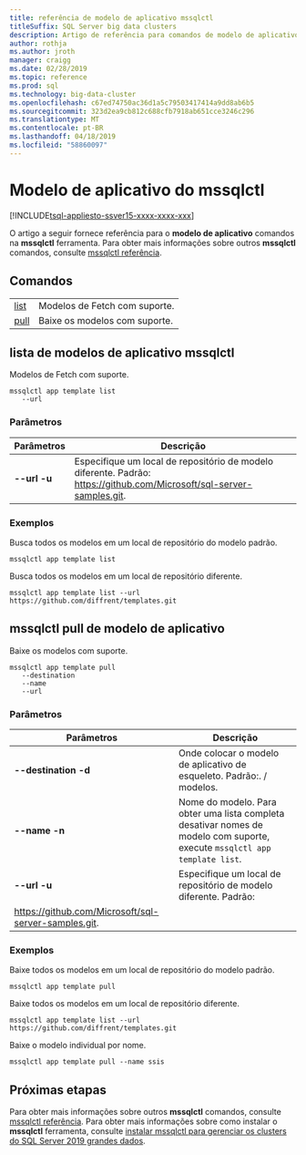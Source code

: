 ```yaml
---
title: referência de modelo de aplicativo mssqlctl
titleSuffix: SQL Server big data clusters
description: Artigo de referência para comandos de modelo de aplicativo mssqlctl.
author: rothja
ms.author: jroth
manager: craigg
ms.date: 02/28/2019
ms.topic: reference
ms.prod: sql
ms.technology: big-data-cluster
ms.openlocfilehash: c67ed74750ac36d1a5c79503417414a9dd8ab6b5
ms.sourcegitcommit: 323d2ea9cb812c688cfb7918ab651cce3246c296
ms.translationtype: MT
ms.contentlocale: pt-BR
ms.lasthandoff: 04/18/2019
ms.locfileid: "58860097"
---
```

# <a name="mssqlctl-app-template"></a>Modelo de aplicativo do mssqlctl

[!INCLUDE[tsql-appliesto-ssver15-xxxx-xxxx-xxx](../includes/tsql-appliesto-ssver15-xxxx-xxxx-xxx.md)]

O artigo a seguir fornece referência para o **modelo de aplicativo** comandos na **mssqlctl** ferramenta. Para obter mais informações sobre outros **mssqlctl** comandos, consulte [mssqlctl referência](reference-mssqlctl.md).

## <a id="commands"></a> Comandos

|||
|---|---|
| [list](#list) | Modelos de Fetch com suporte. |
| [pull](#pull) | Baixe os modelos com suporte. |

## <a id="list"></a> lista de modelos de aplicativo mssqlctl

Modelos de Fetch com suporte.

```
mssqlctl app template list
   --url
```

### <a name="parameters"></a>Parâmetros

| Parâmetros | Descrição |
|---|---|
| **--url -u** | Especifique um local de repositório de modelo diferente. Padrão: https://github.com/Microsoft/sql-server-samples.git. |

### <a name="examples"></a>Exemplos

Busca todos os modelos em um local de repositório do modelo padrão.

```
mssqlctl app template list
```

Busca todos os modelos em um local de repositório diferente.

```
mssqlctl app template list --url https://github.com/diffrent/templates.git
```

## <a id="pull"></a> mssqlctl pull de modelo de aplicativo

Baixe os modelos com suporte.

```
mssqlctl app template pull
   --destination
   --name
   --url
```

### <a name="parameters"></a>Parâmetros

| Parâmetros | Descrição |
|---|---|
| **--destination -d** | Onde colocar o modelo de aplicativo de esqueleto.  Padrão:. / modelos. |
| **--name -n** | Nome do modelo. Para obter uma lista completa desativar nomes de modelo com suporte, execute `mssqlctl app template list`. |
| **--url -u** | Especifique um local de repositório de modelo diferente. Padrão:
https://github.com/Microsoft/sql-server-samples.git. |

### <a name="examples"></a>Exemplos

Baixe todos os modelos em um local de repositório do modelo padrão.

```
mssqlctl app template pull
```

Baixe todos os modelos em um local de repositório diferente.

```
mssqlctl app template list --url https://github.com/diffrent/templates.git
```

Baixe o modelo individual por nome.

```
mssqlctl app template pull --name ssis
```

## <a name="next-steps"></a>Próximas etapas

Para obter mais informações sobre outros **mssqlctl** comandos, consulte [mssqlctl referência](reference-mssqlctl.md). Para obter mais informações sobre como instalar o **mssqlctl** ferramenta, consulte [instalar mssqlctl para gerenciar os clusters do SQL Server 2019 grandes dados](deploy-install-mssqlctl.md).
